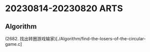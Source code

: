 # 20230814-20230820 ARTS

## Algorithm

(2682. 找出转圈游戏输家)[./Algorithm/find-the-losers-of-the-circular-game.c]
